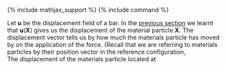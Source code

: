 {% include mathjax_support %}
{% include command %}


Let $\boldsymbol{u}$ be the displacement field of a bar. In the [previous section](./Bars2.md) we learnt that $\boldsymbol{u}(\boldsymbol{X})$ gives us the displacement of the material particle $\boldsymbol{X}$. The displacement vector tells us by how much the materials particle has moved by on the application of the force. (Recall that we are referring to materials particles by their position vector in the reference configuration,  
The displacement of the materials particle located at 